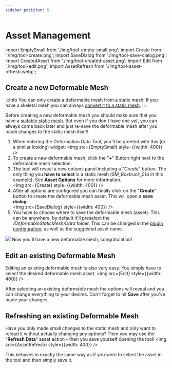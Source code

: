 ```yaml
---
sidebar_position: 5
---
```


# Asset Management

import EmptySmall from './img/tool-empty-small.png';
import Create from './img/tool-create.png';
import SaveDialog from './img/tool-save-dialog.png';
import CreatedAsset from './img/tool-created-asset.png';
import Edit from './img/tool-edit.png';
import AssetRefresh from './img/tool-asset-refresh.webp';

## Create a new Deformable Mesh

:::info
You can only create a deformable mesh from a static mesh! If you have a skeletal mesh you can always [convert it to a static mesh](https://dev.epicgames.com/documentation/en-us/unreal-engine/skeletal-mesh-to-static-mesh-conversion-in-unreal-engine).
:::

Before creating a new deformable mesh you should make sure that you have a [suitable static mesh](../mesh-asset/staticmesh.md). But even if you don't have one *yet*, you can always come back later and just re-save the deformable mesh after you made changes to the static mesh itself!

1. When entering the Deformation Data Tool, you'll be greeted with this (or a similar looking) widget: <img src={EmptySmall} style={{width: 400}} />
2. To create a new deformable mesh, click the "**+**" Button right next to the deformable mesh selection.
3. The tool will reveal a new options panel including a "*Create*" button. The only thing you **have to select** is a static mesh (*SM_Boxtruck_01a* in this example). See [**Asset Options**](./asset-options.md) for more information.<br/><img src={Create} style={{width: 400}} />
4. After all options are configured you can finally click on the "**Create**" button to create the deformable mesh asset. This will open a **save dialog**:<br/><img src={SaveDialog} style={{width: 400}} />
5. You have to choose where to save the deformable mesh (asset). This can be anywhere, by default it'll preselect the */DeformableStaticMesh/Data* folder. This can be changed in the [plugin configuration](../../installation/configuration.md), as well as the suggested asset name.

<img src={CreatedAsset} />
Now you'll have a new deformable mesh, congratulation!

## Edit an existing Deformable Mesh

Editing an existing deformable mesh is also very easy. You simply have to select the desired deformable mesh asset.
<img src={Edit} style={{width: 400}} />

After selecting an existing deformable mesh the options will reveal and you can change everything to your desires. Don't forget to hit **Save** after you've made your changes.

## Refreshing an existing Deformable Mesh

Have you only made small changes to the static mesh and only want to reload it without actually changing any options? Then you may use the "**Refresh Data**" asset action - then you save yourself opening the tool!
<img src={AssetRefresh} style={{width: 400}} />

This behaves in exactly the same way as if you were to select the asset in the tool and then simply save it.
